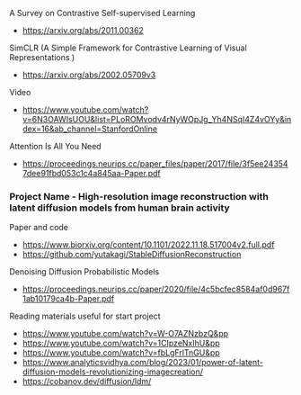 A Survey on Contrastive Self-supervised Learning
- https://arxiv.org/abs/2011.00362

SimCLR (A Simple Framework for Contrastive Learning of Visual Representations
)
- https://arxiv.org/abs/2002.05709v3


Video 
- https://www.youtube.com/watch?v=6N3OAWIsUOU&list=PLoROMvodv4rNyWOpJg_Yh4NSqI4Z4vOYy&index=16&ab_channel=StanfordOnline


Attention Is All You Need
- https://proceedings.neurips.cc/paper_files/paper/2017/file/3f5ee243547dee91fbd053c1c4a845aa-Paper.pdf


### Project Name - High-resolution image reconstruction with latent diffusion models from human brain activity 
Paper and code
- https://www.biorxiv.org/content/10.1101/2022.11.18.517004v2.full.pdf 
- https://github.com/yutakagi/StableDiffusionReconstruction

Denoising Diffusion Probabilistic Models
-  https://proceedings.neurips.cc/paper/2020/file/4c5bcfec8584af0d967f1ab10179ca4b-Paper.pdf

Reading materials useful for start project

- https://www.youtube.com/watch?v=W-O7AZNzbzQ&pp
- https://www.youtube.com/watch?v=1CIpzeNxIhU&pp
- https://www.youtube.com/watch?v=fbLgFrlTnGU&pp
- https://www.analyticsvidhya.com/blog/2023/01/power-of-latent-diffusion-models-revolutionizing-imagecreation/
- https://cobanov.dev/diffusion/ldm/ 
